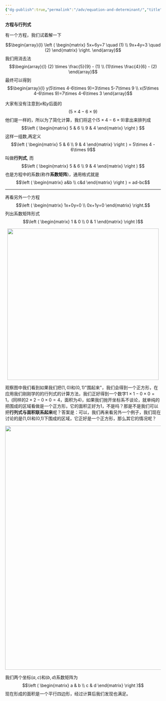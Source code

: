 ```yaml
---
{"dg-publish":true,"permalink":"/adv/equation-and-determinant/","title":"Equation and determinant","noteIcon":"","created":"","updated":""}
---
```



**方程与行列式**

有一个方程，我们试着解一下

$$\begin{array}{l} \left ( \begin{matrix}  5x+6y=7 \quad (1) \\ 9x+4y=3 \quad (2) \end{matrix} \right. \end{array}$$
我们用消去法
$$\begin{array}{l} (2) \times \frac{5}{9} - (1) \\ (1)\times \frac{4}{6} - (2) \end{array}$$
最终可以得到
$$\begin{array}{l} y(5\times 4-6\times 9)=3\times 5-7\times 9 \\ x(5\times 4-6\times 9)=7\times 4-6\times 3 \end{array}$$

大家有没有注意到$x$和$y$后面的
$$(5\times 4-6\times 9)$$
他们是一样的，所以为了简化计算，我们将这个$(5\times 4-6\times 9)$拿出来排列成
$$\left ( \begin{matrix} 5 & 6 \\ 9 & 4 \end{matrix} \right ) $$
这样一组数,再定义
$$\left ( \begin{matrix} 5 & 6 \\ 9 & 4 \end{matrix} \right ) = 5\times 4 - 6\times 9$$
叫做**行列式**, 而
$$\left ( \begin{matrix} 5 & 6 \\ 9 & 4 \end{matrix} \right ) $$
也是方程中的系数(称作**系数矩阵**)，通用格式就是
$$\left ( \begin{matrix} a&b \\ c&d \end{matrix} \right ) = ad-bc$$

---

再看另外一个方程
$$\left ( \begin{matrix}  1x+0y=0 \\ 0x+1y=0 \end{matrix} \right.$$ 
列出系数矩阵形式
$$\left ( \begin{matrix} 1 & 0 \\ 0 & 1 \end{matrix} \right )$$

<div align=center><img src="https://cdn.jsdelivr.net/gh/aaronmack/image-hosting@master/mathematics/手绘二维坐标系.qt5rv7k809s.webp" width="490"></div>

观察图中我们看到如果我们把$(1,0)$和$(0,1)$"围起来"，我们会得到一个正方形，在应用我们刚刚学的的行列式的计算方法，我们正好得到一个数字$1\times 1-0\times 0=1$，(同样的$2\times 2-0\times 0=4$，面积为4)，如果我们抛开坐标系不谈论，就单纯的把围成的区域看做是一个正方形，它的面积正好为1，不是吗？那是不是我们可以把**行列式与面积联系起来**呢？答案是：可以，我们再来看另外一个例子，我们现在讨论的是(1,0)和(0,1)下围成的区域，它正好是一个正方形，那么其它的情况呢？

<div align=center><img src="https://cdn.jsdelivr.net/gh/aaronmack/image-hosting@master/mathematics/行列式的一般情形.7gtqx3nj4x80.webp" width="790"></div>

我们两个坐标$(a,c)$和$(b,d)$系数矩阵为
$$\left ( \begin{matrix}  a & b \\ c & d \end{matrix} \right )$$
现在形成的面积是一个平行四边形，经过计算后我们发现也满足。

